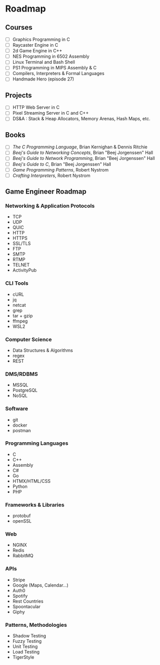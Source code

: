 # Roadmap

## Courses
- [ ] Graphics Programming in C
- [ ] Raycaster Engine in C
- [ ] 2d Game Engine in C++
- [ ] NES Programming in 6502 Assembly
- [ ] Linux Terminal and Bash Shell
- [ ] PS1 Programming in MIPS Assembly & C
- [ ] Compilers, Interpreters & Formal Languages
- [ ] Handmade Hero (episode 27)

## Projects
- [ ] HTTP Web Server in C
- [ ] Pixel Streaming Server in C and C++
- [ ] DS&A : Stack & Heap Allocators, Memory Arenas, Hash Maps, etc.  

## Books
- [ ] _The C Programming Language_, Brian Kernighan & Dennis Ritchie
- [ ] _Beej's Guide to Networking Concepts_, Brian "Beej Jorgenssen" Hall
- [ ] _Beej's Guide to Network Programming_, Brian "Beej Jorgenssen" Hall
- [ ] _Beej's Guide to C_, Brian "Beej Jorgenssen" Hall
- [ ] _Game Programming Patterns_, Robert Nystrom
- [ ] _Crafting Interpreters_, Robert Nystrom

## Game Engineer Roadmap
###  Networking & Application Protocols
- TCP
- UDP
- QUIC
- HTTP
- HTTPS
- SSL/TLS
- FTP
- SMTP
- RTMP
- TELNET
- ActivityPub
### CLI Tools
- cURL
- jq
- netcat
- grep
- tar + gzip
- ffmpeg
- WSL2
### Computer Science
- Data Structures & Algorithms
- regex
- REST
### DMS/RDBMS
- MSSQL
- PostgreSQL
- NoSQL
### Software
- git
- docker
- postman
### Programming Languages
- C
- C++
- Assembly
- C#
- Go
- HTMX/HTML/CSS
- Python
- PHP
### Frameworks & Libraries
- protobuf
- openSSL
### Web
- NGINX
- Redis
- RabbitMQ
### APIs
- Stripe
- Google (Maps, Calendar...)
- Auth0
- Spotify
- Rest Countries
- Spoontacular
- Giphy
### Patterns, Methodologies
- Shadow Testing
- Fuzzy Testing
- Unit Testing
- Load Testing
- TigerStyle
